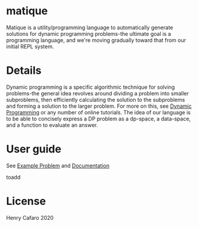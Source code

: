 # matique
Matique is a utility/programming language to automatically generate solutions for dynamic programming problems-the ultimate goal is a programming language, and we're moving gradually toward that from our initial REPL system. 

# Details
Dynamic programming is a specific algorithmic technique for solving problems-the general idea revolves around dividing a problem into smaller subproblems, then efficiently calculating the solution to the subproblems and forming a solution to the larger problem. For more on this, see [Dynamic Programming](https://en.wikipedia.org/wiki/Dynamic_programming) or any number of online tutorials. The idea of our language is to be able to concisely express a DP problem as a dp-space, a data-space, and a function to evaluate an answer. 

# User guide

See [Example Problem](https://github.com/hjcafaroUC/matique/blob/master/ExampleProb.md) and [Documentation](temp)

toadd

# License
Henry Cafaro 2020
